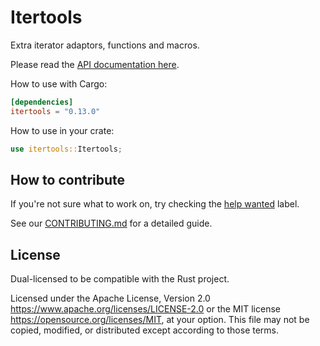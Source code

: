 # Itertools

Extra iterator adaptors, functions and macros.

Please read the [API documentation here](https://docs.rs/itertools/).

How to use with Cargo:

```toml
[dependencies]
itertools = "0.13.0"
```

How to use in your crate:

```rust
use itertools::Itertools;
```

## How to contribute
If you're not sure what to work on, try checking the [help wanted](https://github.com/rust-itertools/itertools/issues?q=is%3Aopen+is%3Aissue+label%3A%22help+wanted%22) label.

See our [CONTRIBUTING.md](https://github.com/rust-itertools/itertools/blob/master/CONTRIBUTING.md) for a detailed guide.

## License

Dual-licensed to be compatible with the Rust project.

Licensed under the Apache License, Version 2.0
https://www.apache.org/licenses/LICENSE-2.0 or the MIT license
https://opensource.org/licenses/MIT, at your
option. This file may not be copied, modified, or distributed
except according to those terms.
